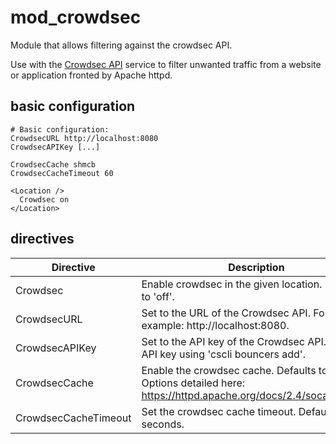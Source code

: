 # mod\_crowdsec
Module that allows filtering against the crowdsec API.

Use with the [Crowdsec API](https://www.crowdsec.net) service to filter unwanted traffic from a website or application fronted by Apache httpd.

## basic configuration

```
# Basic configuration:
CrowdsecURL http://localhost:8080
CrowdsecAPIKey [...]

CrowdsecCache shmcb
CrowdsecCacheTimeout 60

<Location />
  Crowdsec on
</Location>
```

## directives

| Directive | Description |
| ------ | ----------- |
| Crowdsec  | Enable crowdsec in the given location. Defaults to 'off'. |
| CrowdsecURL   | Set to the URL of the Crowdsec API. For example: http://localhost:8080. |
| CrowdsecAPIKey | Set to the API key of the Crowdsec API. Add an API key using 'cscli bouncers add'. |
| CrowdsecCache    | Enable the crowdsec cache. Defaults to 'none'. Options detailed here: https://httpd.apache.org/docs/2.4/socache.html. |
| CrowdsecCacheTimeout    | Set the crowdsec cache timeout. Defaults to 60 seconds. |


